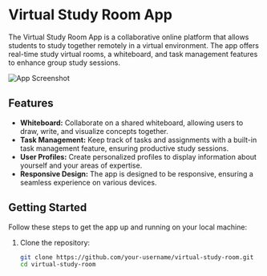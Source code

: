 # Virtual Study Room App

The Virtual Study Room App is a collaborative online platform that allows students to study together remotely in a virtual environment. The app offers real-time study virtual rooms, a  whiteboard, and task management features to enhance group study sessions.

![App Screenshot](screenshots/app-screenshot.png)

## Features

- **Whiteboard:** Collaborate on a shared whiteboard, allowing users to draw, write, and visualize concepts together.
- **Task Management:** Keep track of tasks and assignments with a built-in task management feature, ensuring productive study sessions.
- **User Profiles:** Create personalized profiles to display information about yourself and your areas of expertise.
- **Responsive Design:** The app is designed to be responsive, ensuring a seamless experience on various devices.

## Getting Started

Follow these steps to get the app up and running on your local machine:

1. Clone the repository:
   ```bash
   git clone https://github.com/your-username/virtual-study-room.git
   cd virtual-study-room
